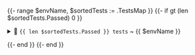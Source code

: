 {{- range $envName, $sortedTests := .TestsMap }}
{{- if gt (len $sortedTests.Passed) 0 }}

<p>
<details>
<summary>🐸 <code>{{ len $sortedTests.Passed }} tests</code> ~ {{ $envName }}</summary>

```
{{- range $test := $sortedTests.Passed }}
{{ $test.Name }} {{ $test.Duration }}
{{- end }}
```

</details>
</p>

{{- end }}
{{- end }}
